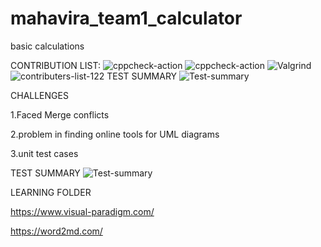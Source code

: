# mahavira_team1_calculator
 basic calculations
 
 

CONTRIBUTION LIST:
![cppcheck-action](https://github.com/99003578/mahavira_team1_calculator/workflows/cppcheck-action/badge.svg)
![cppcheck-action](https://github.com/99003578/mahavira_team1_calculator/workflows/cppcheck-action/badge.svg)
![Valgrind](https://github.com/99003578/mahavira_team1_calculator/workflows/Valgrind/badge.svg)
![contributers-list-122](https://user-images.githubusercontent.com/78539923/107116765-73fb4a00-689b-11eb-99b8-fc5759e86cb2.jpg)
 TEST SUMMARY
 ![Test-summary](https://user-images.githubusercontent.com/78539650/107116831-f7b53680-689b-11eb-867f-1613d06269d8.jpg)


CHALLENGES 

 1.Faced Merge conflicts 
 
 2.problem in finding online tools for UML diagrams
 
 3.unit test cases
 
 TEST SUMMARY
 ![Test-summary](https://user-images.githubusercontent.com/78539650/107116831-f7b53680-689b-11eb-867f-1613d06269d8.jpg)

 
 
 LEARNING FOLDER
 
 https://www.visual-paradigm.com/
 
 https://word2md.com/
 
 
